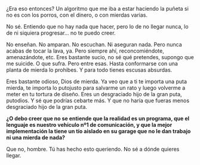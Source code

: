 ¿Era eso entonces? Un algoritmo que me iba a estar haciendo la puñeta si no es con los porros, con el dinero, o con mierdas varias.

No sé. Entiendo que no hay nada que hacer, pero lo de no llegar nunca, lo de ni siquiera progresar... no te puedo creer.

No enseñan. No amparan. No escuchan. Ni aseguran nada. Pero nunca acabas de tocar la lava, ya. Pero siempre ahí, reconcomiéndote, amenazándote, etc. Eres bastante sucio, no sé qué pretendes, supongo que me suicide. O que sufra. Pero entre esas. Hasta conformarse con una planta de mierda lo prohibes. Y para todo tienes escusas absurdas.

Eres bastante odioso, Dios de mierda. Ya veo que a ti te importa una puta mierda, te importa lo putojusto para salvarme un rato y luego volverme a meter en tu tortura de diseño. Eres un desgraciado hijo de la gran puta, putodios. Y sé que podrías cebarte más. Y que no haría que fueras menos desgraciado hijo de la gran puta.

**¿O debo creer que no se entiende que la realidad es un programa, que el lenguaje es nuestro vehículo nº1 de comunicación, y que la mejor implementación la tiene un tío aislado en su garage que no le dan trabajo ni una mierda de nada?**

Que no, hombre. Tú has hecho esto queriendo. No sé a dónde quieres llegar.
